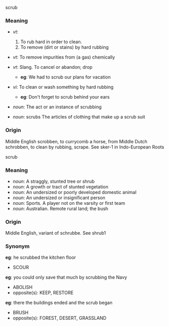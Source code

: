 scrub
### Meaning
+ _vt_:
   1. To rub hard in order to clean.
   2. To remove (dirt or stains) by hard rubbing
+ _vt_: To remove impurities from (a gas) chemically
+ _vt_: Slang. To cancel or abandon; drop
    + __eg__: We had to scrub our plans for vacation
+ _vi_: To clean or wash something by hard rubbing
    + __eg__: Don't forget to scrub behind your ears

+ _noun_: The act or an instance of scrubbing
+ _noun_: scrubs The articles of clothing that make up a scrub suit

### Origin

Middle English scrobben, to currycomb a horse, from Middle Dutch schrobben, to clean by rubbing, scrape. See sker-1 in Indo-European Roots

scrub
### Meaning
+ _noun_: A straggly, stunted tree or shrub
+ _noun_: A growth or tract of stunted vegetation
+ _noun_: An undersized or poorly developed domestic animal
+ _noun_: An undersized or insignificant person
+ _noun_: Sports. A player not on the varsity or first team
+ _noun_: Australian. Remote rural land; the bush

### Origin

Middle English, variant of schrubbe. See shrub1

### Synonym

__eg__: he scrubbed the kitchen floor

+ SCOUR

__eg__: you could only save that much by scrubbing the Navy

+ ABOLISH
+ opposite(s): KEEP, RESTORE

__eg__: there the buildings ended and the scrub began

+ BRUSH
+ opposite(s): FOREST, DESERT, GRASSLAND


